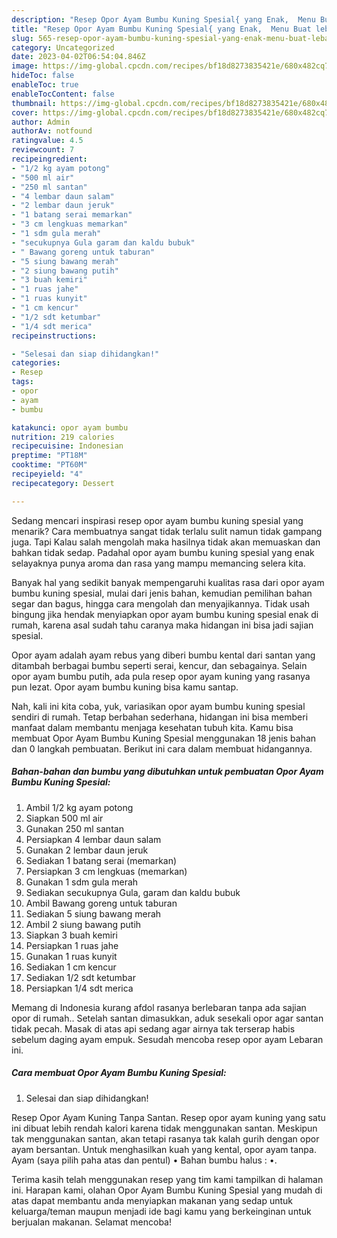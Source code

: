 ```yaml
---
description: "Resep Opor Ayam Bumbu Kuning Spesial{ yang Enak,  Menu Buat lebaran"
title: "Resep Opor Ayam Bumbu Kuning Spesial{ yang Enak,  Menu Buat lebaran"
slug: 565-resep-opor-ayam-bumbu-kuning-spesial-yang-enak-menu-buat-lebaran
category: Uncategorized
date: 2023-04-02T06:54:04.846Z
image: https://img-global.cpcdn.com/recipes/bf18d8273835421e/680x482cq70/opor-ayam-bumbu-kuning-spesial-foto-resep-utama.jpg
hideToc: false
enableToc: true
enableTocContent: false
thumbnail: https://img-global.cpcdn.com/recipes/bf18d8273835421e/680x482cq70/opor-ayam-bumbu-kuning-spesial-foto-resep-utama.jpg
cover: https://img-global.cpcdn.com/recipes/bf18d8273835421e/680x482cq70/opor-ayam-bumbu-kuning-spesial-foto-resep-utama.jpg
author: Admin
authorAv: notfound
ratingvalue: 4.5
reviewcount: 7
recipeingredient:
- "1/2 kg ayam potong"
- "500 ml air"
- "250 ml santan"
- "4 lembar daun salam"
- "2 lembar daun jeruk"
- "1 batang serai memarkan"
- "3 cm lengkuas memarkan"
- "1 sdm gula merah"
- "secukupnya Gula garam dan kaldu bubuk"
- " Bawang goreng untuk taburan"
- "5 siung bawang merah"
- "2 siung bawang putih"
- "3 buah kemiri"
- "1 ruas jahe"
- "1 ruas kunyit"
- "1 cm kencur"
- "1/2 sdt ketumbar"
- "1/4 sdt merica"
recipeinstructions:

- "Selesai dan siap dihidangkan!"
categories:
- Resep
tags:
- opor
- ayam
- bumbu

katakunci: opor ayam bumbu 
nutrition: 219 calories
recipecuisine: Indonesian
preptime: "PT18M"
cooktime: "PT60M"
recipeyield: "4"
recipecategory: Dessert

---
```



Sedang mencari inspirasi resep opor ayam bumbu kuning spesial yang menarik? Cara membuatnya sangat tidak terlalu sulit namun tidak gampang juga. Tapi Kalau salah mengolah maka hasilnya tidak akan memuaskan dan bahkan tidak sedap. Padahal opor ayam bumbu kuning spesial yang enak selayaknya punya aroma dan rasa yang mampu memancing selera kita.


Banyak hal yang sedikit banyak mempengaruhi kualitas rasa dari opor ayam bumbu kuning spesial, mulai dari jenis bahan, kemudian pemilihan bahan segar dan bagus, hingga cara mengolah dan menyajikannya. Tidak usah bingung jika hendak menyiapkan opor ayam bumbu kuning spesial enak di rumah, karena asal sudah tahu caranya maka hidangan ini bisa jadi sajian spesial.

Opor ayam adalah ayam rebus yang diberi bumbu kental dari santan yang ditambah berbagai bumbu seperti serai, kencur, dan sebagainya. Selain opor ayam bumbu putih, ada pula resep opor ayam kuning yang rasanya pun lezat. Opor ayam bumbu kuning bisa kamu santap.


Nah, kali ini kita coba, yuk, variasikan opor ayam bumbu kuning spesial sendiri di rumah. Tetap berbahan sederhana, hidangan ini bisa memberi manfaat dalam membantu menjaga kesehatan tubuh kita. Kamu bisa membuat Opor Ayam Bumbu Kuning Spesial menggunakan 18 jenis bahan dan 0 langkah pembuatan. Berikut ini cara dalam membuat hidangannya.

<!--inarticleads1-->

##### Bahan-bahan dan bumbu yang dibutuhkan untuk pembuatan Opor Ayam Bumbu Kuning Spesial:

1. Ambil 1/2 kg ayam potong
1. Siapkan 500 ml air
1. Gunakan 250 ml santan
1. Persiapkan 4 lembar daun salam
1. Gunakan 2 lembar daun jeruk
1. Sediakan 1 batang serai (memarkan)
1. Persiapkan 3 cm lengkuas (memarkan)
1. Gunakan 1 sdm gula merah
1. Sediakan secukupnya Gula, garam dan kaldu bubuk
1. Ambil  Bawang goreng untuk taburan
1. Sediakan 5 siung bawang merah
1. Ambil 2 siung bawang putih
1. Siapkan 3 buah kemiri
1. Persiapkan 1 ruas jahe
1. Gunakan 1 ruas kunyit
1. Sediakan 1 cm kencur
1. Sediakan 1/2 sdt ketumbar
1. Persiapkan 1/4 sdt merica


Memang di Indonesia kurang afdol rasanya berlebaran tanpa ada sajian opor di rumah.. Setelah santan dimasukkan, aduk sesekali opor agar santan tidak pecah. Masak di atas api sedang agar airnya tak terserap habis sebelum daging ayam empuk. Sesudah mencoba resep opor ayam Lebaran ini. 

<!--inarticleads2-->

##### Cara membuat Opor Ayam Bumbu Kuning Spesial:


1. Selesai dan siap dihidangkan!

Resep Opor Ayam Kuning Tanpa Santan. Resep opor ayam kuning yang satu ini dibuat lebih rendah kalori karena tidak menggunakan santan. Meskipun tak menggunakan santan, akan tetapi rasanya tak kalah gurih dengan opor ayam bersantan. Untuk menghasilkan kuah yang kental, opor ayam tanpa. Ayam (saya pilih paha atas dan pentul) • Bahan bumbu halus : •. 

Terima kasih telah menggunakan resep yang tim kami tampilkan di halaman ini. Harapan kami, olahan Opor Ayam Bumbu Kuning Spesial yang mudah di atas dapat membantu anda menyiapkan makanan yang sedap untuk keluarga/teman maupun menjadi ide bagi kamu yang berkeinginan untuk berjualan makanan. Selamat mencoba!
